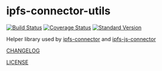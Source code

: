 # ipfs-connector-utils
[![Build Status](https://travis-ci.org/AkashaProject/ipfs-connector-utils.svg?branch=master)](https://travis-ci.org/AkashaProject/ipfs-connector-utils)
[![Coverage Status](https://coveralls.io/repos/github/AkashaProject/ipfs-connector-utils/badge.svg?branch=master)](https://coveralls.io/github/AkashaProject/ipfs-connector-utils?branch=master)
[![Standard Version](https://img.shields.io/badge/release-standard%20version-brightgreen.svg)](https://github.com/conventional-changelog/standard-version)

Helper library used by [ipfs-connector](https://github.com/AkashaProject/ipfs-connector) and [ipfs-js-connector](https://github.com/AkashaProject/ipfs-js-connector)

[CHANGELOG](CHANGELOG.md)

[LICENSE](LICENSE.md)
